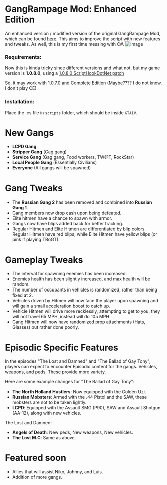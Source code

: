 # GangRampage Mod: Enhanced Edition

An enhanced version / modified version of the original GangRampage Mod, which can be found [here](https://www.gtainside.com/en/gta4/mods/189518-gangrampage-mod/). This aims to improve the script with new features and tweaks. As well, this is my first time messing with C#.
![image](https://github.com/CombineSlayer24/GTAIV-GangRampage-Modified/assets/82725572/0766c5f1-7874-4185-bac4-f5e528629dbc)

### Requirements:
Now this is kinda tricky since different versions and what not, but my game version is **1.0.8.0**, using a [1.0.8.0 ScriptHookDotNet patch](https://gtaforums.com/topic/946154-release-gtaiv-net-scripthook-v1718-support-for-gta-iv-1080-and-eflc-1130-by-arinc9-zolika1351/)

So, it may work with 1.0.7.0 and Complete Edition (Maybe???? I do not know. I don't play CE)

### Installation:
Place the .cs file in `scripts` folder, which should be inside `GTAIV`.

# New Gangs
- **LCPD Gang**
- **Stripper Gang** (Gag gang)
- **Service Gang** (Gag gang, Food workers, TW@T, RockStar)
- **Local People Gang** (Essentially Civilians)
- **Everyone** (All gangs will be spawned)

# Gang Tweaks
- The **Russian Gang 2** has been removed and combined into **Russian Gang 1**.
- Gang members now drop cash upon being defeated.
- Elite hitmen have a chance to spawn with armor.
- Gangs now have blips added back for better tracking.
- Regular Hitmen and Elite Hitmen are differentiated by blip colors. Regular Hitmen have red blips, while Elite Hitmen have yellow blips (or pink if playing TBoGT).

# Gameplay Tweaks
- The interval for spawning enemies has been increased.
- Enemies health has been slightly increased, and max health will be random.
- The number of occupants in vehicles is randomized, rather than being fixed at 2.
- Vehicles driven by Hitmen will now face the player upon spawning and will gain a small acceleration boost to catch up.
- Vehicle Hitmen will drive more recklessly, attempting to get to you, they will not travel 65 MPH, instead will do 105 MPH.
- Gang Hitmen will now have randomized prop attachments (Hats, Glasses) but rather done poorly.

# Episodic Specific Features
In the episodes "The Lost and Damned" and "The Ballad of Gay Tony", players can expect to encounter Episodic content for the gangs. Vehicles, weapons, and peds. These provide more variety.

Here are some example changes for "The Ballad of Gay Tony":
- **The North Holland Hustlers**: Now equipped with the Golden Uzi.
- **Russian Mobsters**: Armed with the .44 Pistol and the SAW, these mobsters are not to be taken lightly.
- **LCPD**: Equipped with the Assault SMG (P90), SAW and Assault Shotgun (AA-12), along with new vehicles.
  
The Lost and Damned:
- **Angels of Death**: New peds, New weapons, New vehicles.
- **The Lost M.C**: Same as above.

# Featured soon
- Allies that will assist Niko, Johnny, and Luis.
- Addition of more gangs.
